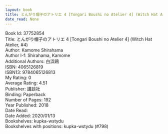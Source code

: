 ```yaml
---
layout: book
title: とんがり帽子のアトリエ 4 [Tongari Boushi no Atelier 4] (Witch Hat Atelier,  no. 4)
date_read: None
---
```


Book Id: 37752854<br />
Title: とんがり帽子のアトリエ 4 [Tongari Boushi no Atelier 4] (Witch Hat Atelier, #4)<br />
Author: Kamome Shirahama<br />
Author l-f: Shirahama, Kamome<br />
Additional Authors: 白浜鴎<br />
ISBN: 4065126819<br />
ISBN13: 9784065126813<br />
My Rating: 0<br />
Average Rating: 4.51<br />
Publisher: 講談社<br />
Binding: Paperback<br />
Number of Pages: 192<br />
Year Published: 2018<br />
Date Read: <br />
Date Added: 2020/01/13<br />
Bookshelves: kupka-wstydu<br />
Bookshelves with positions: kupka-wstydu (#798)<br />

